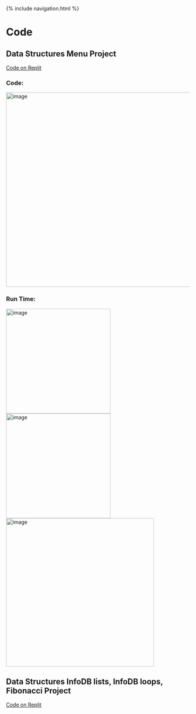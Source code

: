 {% include navigation.html %}

# Code

## Data Structures Menu Project
[Code on Replit](https://replit.com/@SreejaVad/Nighthawk-Replit-Console-Project#main.py)

### Code:
 <img width="531" alt="image" src="https://user-images.githubusercontent.com/89220356/158208020-6f952f19-3d71-4e27-a0f7-ff2219b4c5e7.png">

### Run Time:
 <img width="286" alt="image" src="https://user-images.githubusercontent.com/89220356/158208356-5837e999-85c6-4bf5-b0b4-aaca58602ecb.png">
 <img width="286" alt="image" src="https://user-images.githubusercontent.com/89220356/158208489-e7066a3b-692b-474b-a22b-ba0323c3db9d.png">
 <img width="405" alt="image" src="https://user-images.githubusercontent.com/89220356/158208561-c1b122b2-3668-4723-b3b9-b0e12bdb43a2.png">

## Data Structures InfoDB lists, InfoDB loops, Fibonacci Project
[Code on Replit](https://replit.com/@SreejaVad/Nighthawk-Replit-Console-Project#main.py)


